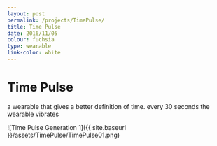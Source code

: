 ```yaml
---
layout: post
permalink: /projects/TimePulse/
title: Time Pulse
date: 2016/11/05
colour: fuchsia
type: wearable
link-color: white
---
```


# Time Pulse

a wearable that gives a better definition of time. every 30 seconds the wearable vibrates

![Time Pulse Generation 1]({{ site.baseurl }}/assets/TimePulse/TimePulse01.png)
